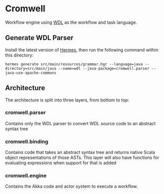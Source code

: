 Cromwell
========

Workflow engine using [WDL](SPEC.md) as the workflow and task language.

Generate WDL Parser
-------------------

Install the latest version of [Hermes](http://github.com/scottfrazer/hermes), then run the following command within this directory:

```
hermes generate src/main/resources/grammar.hgr --language=java --directory=src/main/java --name=wdl --java-package=cromwell.parser --java-use-apache-commons
```

Architecture
------------

The architecture is split into three layers, from bottom to top:

### cromwell.parser

Contains only the WDL parser to convert WDL source code to an abstract syntax tree

### cromwell.binding

Contains code that takes an abstract syntax tree and returns native Scala object representations of those ASTs.  This layer will also have functions for evaluating expressions when support for that is added

### cromwell.engine

Contains the Akka code and actor system to execute a workflow.
